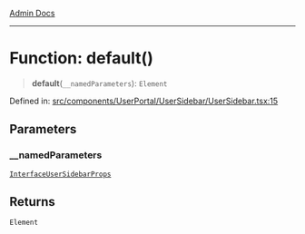 [Admin Docs](/)

***

# Function: default()

> **default**(`__namedParameters`): `Element`

Defined in: [src/components/UserPortal/UserSidebar/UserSidebar.tsx:15](https://github.com/PalisadoesFoundation/talawa-admin/blob/main/src/components/UserPortal/UserSidebar/UserSidebar.tsx#L15)

## Parameters

### \_\_namedParameters

[`InterfaceUserSidebarProps`](../interfaces/InterfaceUserSidebarProps.md)

## Returns

`Element`
